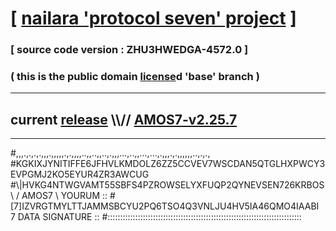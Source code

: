 
# [ [nailara 'protocol seven' project](http://nailara.network/) ]

### [ source code version : ZHU3HWEDGA-4572.0 ]

### ( this is the public domain [license](../license)d 'base' branch )
---
## current [release](https://github.com/nailara-technologies/protocol-7/releases) \\\\// [AMOS7-v2.25.7](https://github.com/nailara-technologies/protocol-7/releases/tag/AMOS7-v2.25.7)
---

#,,,.,.,.,.,,,.,,,,,.,.,,,,..,,..,,..,.,,,...,..,,...,...,.,,,.,.,,,,,,..,.,.,
#KGKIXJYNITIFFE6JFHVLKMDOLZ6ZZ5CCVEV7WSCDAN5QTGLHXPWCY3EVPGMJ2KO5EYUR4ZR3AWCUG
#\\\|HVKG4NTWGVAMT55SBFS4PZROWSELYXFUQP2QYNEVSEN726KRBOS \ / AMOS7 \ YOURUM ::
#\[7]IZVRGTMYLTTJAMMSBCYU2PQ6TSO4Q3VNLJU4HV5IA46QMO4IAABI 7  DATA SIGNATURE ::
#:::::::::::::::::::::::::::::::::::::::::::::::::::::::::::::::::::::::::::::
